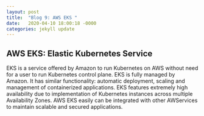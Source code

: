 ```yaml
---
layout: post
title:  "Blog 9: AWS EKS "
date:   2020-04-10 18:00:18 -0000
categories: jekyll update
---
```


<h2>AWS EKS: Elastic Kubernetes Service</h2>

EKS is a service offered by Amazon to run Kubernetes on AWS without need for a user to run Kubernetes control plane. EKS is fully managed by Amazon. It has similar functionality: automatic deployment, scaling and management of containerized applications. EKS features extremely high availability due to implementation of Kubernetes instances across multiple Availability Zones. AWS EKS easily can be integrated with other AWServices to maintain scalable and secured applications.





[jekyll-docs]: https://jekyllrb.com/docs/home
[jekyll-gh]:   https://github.com/jekyll/jekyll
[jekyll-talk]: https://talk.jekyllrb.com/
